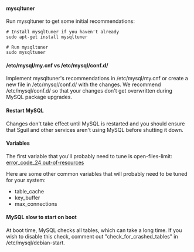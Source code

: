#### mysqltuner ####

Run mysqltuner to get some initial recommendations:
```
# Install mysqltuner if you haven't already
sudo apt-get install mysqltuner

# Run mysqltuner
sudo mysqltuner
```

#### /etc/mysql/my.cnf vs /etc/mysql/conf.d/ ####

Implement mysqltuner's recommendations in /etc/mysql/my.cnf or create a new file in /etc/mysql/conf.d/ with the changes.  We recommend /etc/mysql/conf.d/ so that your changes don't get overwritten during MySQL package upgrades.

#### Restart MySQL ####
Changes don't take effect until MySQL is restarted and you should ensure that Sguil and other services aren't using MySQL before shutting it down.

#### Variables ####

The first variable that you'll probably need to tune is open-files-limit:
<a href='http://nsmwiki.org/Sguil_FAQ#I.27m_seeing_error_code_24_from_MySQL._How_do_I_fix_that.3F'>error_code_24 out-of-resources</a>

Here are some other common variables that will probably need to be tuned for your system:

  * table\_cache
  * key\_buffer
  * max\_connections

#### MySQL slow to start on boot ####

At boot time, MySQL checks all tables, which can take a long time.  If you wish to disable this check, comment out "check\_for\_crashed\_tables" in /etc/mysql/debian-start.